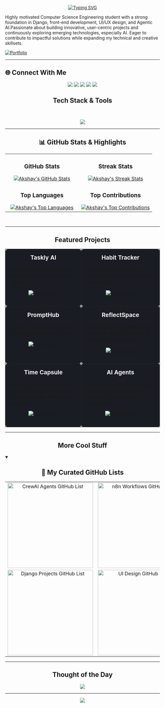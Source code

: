 <p align="center">
  <a href="https://github.com/Akshaykarthicks">
    <img src="https://readme-typing-svg.demolab.com?lines=Hey+there!;Akshay+here.&font=Fira+Code&center=true&width=350&height=70&duration=3000&pause=1000&size=28&color=36BCF7&vCenter=true" alt="Typing SVG" />
  </a>
</p>


<p align="left">
  Highly motivated Computer Science Engineering student with a strong foundation in Django, front-end development, UI/UX design, and Agentic AI.Passionate about building innovative, user-centric projects and continuously exploring emerging technologies, especially AI. Eager to contribute to impactful solutions while expanding my technical and creative skillsets.
</p
  
[![Portfolio](https://img.shields.io/badge/My%20Portfolio-black?style=for-the-badge&logo=vercel&logoColor=white)](https://akshaykarthicks.github.io/AKS/)


---

## 🌐 Connect With Me
  <p align="center">
    <a href="https://instagram.com/_.aksy._"><img src="https://img.shields.io/badge/Instagram-%23E4405F.svg?logo=Instagram&logoColor=white" /></a>
    <a href="https://linkedin.com/in/akshay-karthick-s"><img src="https://img.shields.io/badge/LinkedIn-%230077B5.svg?logo=linkedin&logoColor=white" /></a>
    <a href="https://reddit.com/user/aksy_1"><img src="https://img.shields.io/badge/Reddit-%23FF4500.svg?logo=Reddit&logoColor=white" /></a>
    <a href="mailto:akshaykarthick01@gmail.com"><img src="https://img.shields.io/badge/Email-D14836?logo=gmail&logoColor=white" /></a>
    <a href="https://ak-sy.medium.com/"><img src="https://img.shields.io/badge/Medium-12100E?logo=medium&logoColor=white" /></a>
  </p>


<!-- Tech Stack Animated Banner -->
<h2 align="center">Tech Stack & Tools</h2>

<br />

<!-- Skills Badges -->
<p align="center">
  <a href="#"><img src="https://skillicons.dev/icons?i=django,python,react,html,css,vercel,figma,docker,supabase&theme=dark" /></a>
</p>

---


<!-- GitHub Stats and Contributions -->
<h2 align="center">📊 GitHub Stats & Highlights</h2>

<table width="100%">
  <tr>
    <td width="50%" align="center">
      <h3><strong>GitHub Stats</strong></h3>
      <a href="https://github.com/akshaykarthicks">
        <img src="https://github-readme-stats.vercel.app/api?username=akshaykarthicks&theme=blue_navy&hide_border=false&include_all_commits=false&count_private=false" alt="Akshay's GitHub Stats" />
      </a>
    </td>
    <td width="50%" align="center">
      <h3><strong>Streak Stats</strong></h3>
      <a href="https://github.com/akshaykarthicks">
        <img src="https://nirzak-streak-stats.vercel.app/?user=akshaykarthicks&theme=blue_navy&hide_border=false" alt="Akshay's Streak Stats" />
      </a>
    </td>
  </tr>
  <tr>
    <td align="center">
      <h3><strong>Top Languages</strong></h3>
      <a href="https://github.com/akshaykarthicks">
        <img src="https://github-readme-stats.vercel.app/api/top-langs/?username=akshaykarthicks&theme=blue_navy&hide_border=false&include_all_commits=false&count_private=false&layout=compact" alt="Akshay's Top Languages" />
      </a>
    </td>
    <td align="center">
      <h3><strong>Top Contributions</strong></h3>
      <a href="https://github.com/akshaykarthicks">
        <img src="https://github-contributor-stats.vercel.app/api?username=akshaykarthicks&limit=5&theme=blue_navy&combine_all_yearly_contributions=true" alt="Akshay's Top Contributions" />
      </a>
    </td>
  </tr>
</table>

<br />




---


<!-- Live Projects Section -->
<h2 align="center">Featured Projects</h2>
<div align="center">

<table>
  <tr>
    <td width="300" valign="top" style="border:1px solid #222; border-radius:8px; padding:16px; background:#191C22;">
      <h3 align="center" style="margin-top:0; color:#F2F2F2;">Taskly AI</h3>
      <p>Boost productivity with an intelligent AI-powered task tracker.</p>
      <p align="center">
        <a href="https://taskly-ai-five.vercel.app/" target="_blank">
          <img src="https://img.shields.io/badge/Live%20Demo-black?style=for-the-badge&logo=vercel&logoColor=white" alt="Live Demo"/>
        </a>
      </p>
    </td>
    <td width="300" valign="top" style="border:1px solid #222; border-radius:8px; padding:16px; background:#191C22;">
      <h3 align="center" style="margin-top:0; color:#F2F2F2;">Habit Tracker</h3>
      <p>Track daily habits with a dynamic calendar and streak challenges.</p>
      <p align="center">
        <a href="https://forgenest.vercel.app/" target="_blank">
          <img src="https://img.shields.io/badge/Live%20Demo-black?style=for-the-badge&logo=vercel&logoColor=white" alt="Live Demo"/>
        </a>
      </p>
    </td>
  </tr>
  <tr>
    <td width="300" valign="top" style="border:1px solid #222; border-radius:8px; padding:16px; background:#191C22;">
      <h3 align="center" style="margin-top:0; color:#F2F2F2;">PromptHub</h3>
      <p>Community for creating and refining prompts for LLMs.</p>
      <p align="center">
        <a href="https://prompthub-2w8c.onrender.com" target="_blank">
          <img src="https://img.shields.io/badge/Live%20Demo-black?style=for-the-badge&logo=vercel&logoColor=white" alt="Live Demo"/>
        </a>
      </p>
    </td>
    <td width="300" valign="top" style="border:1px solid #222; border-radius:8px; padding:16px; background:#191C22;">
      <h3 align="center" style="margin-top:0; color:#F2F2F2;">ReflectSpace</h3>
      <p>Modern diary & timeline app for mood-based journaling and emotional tracking.</p>
      <p align="center">
        <a href="https://reflectspace.onrender.com" target="_blank">
          <img src="https://img.shields.io/badge/Live%20Demo-black?style=for-the-badge&logo=vercel&logoColor=white" alt="Live Demo"/>
        </a>
      </p>
    </td>
  </tr>
  <tr>
    <td width="300" valign="top" style="border:1px solid #222; border-radius:8px; padding:16px; background:#191C22;">
      <h3 align="center" style="margin-top:0; color:#F2F2F2;">Time Capsule</h3>
      <p>Preserve memories for the future. Create time capsules with messages, media, and recipients.</p>
      <p align="center">
        <a href="https://time-capsule-xjtz.onrender.com" target="_blank">
          <img src="https://img.shields.io/badge/Live%20Demo-black?style=for-the-badge&logo=vercel&logoColor=white" alt="Live Demo"/>
        </a>
      </p>
    </td>
    <td width="300" valign="top" style="border:1px solid #222; border-radius:8px; padding:16px; background:#191C22;">
      <h3 align="center" style="margin-top:0; color:#F2F2F2;">AI Agents</h3>
      <p>Curated AI-powered agents integrated with n8n and CrewAI for automation workflows.</p>
      <p align="center">
        <a href="https://github.com/stars/akshaykarthicks/lists/crewai-agents" target="_blank">
          <img src="https://img.shields.io/badge/GitHub%20List-black?style=for-the-badge&logo=github&logoColor=white" alt="GitHub List"/>
        </a>
      </p>
    </td>
  </tr>
</table>

</div>

---

<!-- Starred & Other Projects -->
<h2 align="center">More Cool Stuff</h2>
<!-- Custom "repo card" box structure (matches your screenshot style) -->
<details open>
  <summary><h2 align="center">📘 My Curated GitHub Lists</h2></summary>

  <div align="center">
    <table>
      <tr>
        <td align="center" width="300">
          <a href="https://github.com/stars/akshaykarthicks/lists/crewai-agents">
            <img width="278" src="https://img.shields.io/badge/CrewAI%20Agents-GitHub%20List-1F222E?style=for-the-badge&logo=github&logoColor=F85D7F&labelColor=1F222E&color=1F222E" alt="CrewAI Agents GitHub List">
          </a>
        </td>
        <td align="center" width="300">
          <a href="https://github.com/stars/akshaykarthicks/lists/n8n">
            <img width="278" src="https://img.shields.io/badge/n8n%20Workflows-GitHub%20List-1F222E?style=for-the-badge&logo=github&logoColor=F85D7F&labelColor=1F222E&color=1F222E" alt="n8n Workflows GitHub List">
          </a>
        </td>
      </tr>
      <tr>
        <td align="center" width="300">
          <a href="https://github.com/stars/akshaykarthicks/lists/django">
            <img width="278" src="https://img.shields.io/badge/Django%20Projects-GitHub%20List-1F222E?style=for-the-badge&logo=github&logoColor=F85D7F&labelColor=1F222E&color=1F222E" alt="Django Projects GitHub List">
          </a>
        </td>
        <td align="center" width="300">
          <a href="https://github.com/stars/akshaykarthicks/lists/ui-desgin">
            <img width="278" src="https://img.shields.io/badge/UI%20Design-GitHub%20List-1F222E?style=for-the-badge&logo=github&logoColor=F85D7F&labelColor=1F222E&color=1F222E" alt="UI Design GitHub List">
          </a>
        </td>
      </tr>
    </table>
  </div>
</details>



---

<!-- Random Dev Quote -->
<h2 align="center">Thought of the Day</h2>
<p align="center">
    <img src="https://quotes-github-readme.vercel.app/api?type=horizontal&theme=radical" />
</p>

---




<!-- Footer -->
<p align="center">
  <img src="https://capsule-render.vercel.app/api?type=waving&color=gradient&height=65&section=footer"/>
</p>
